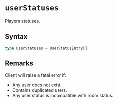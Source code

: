 # `userStatuses`

Players statuses.

## Syntax

```ts
type UserStatuses = UserStatusEntry[]
```

## Remarks

Client will raise a fatal error if:

-   Any user does not exist.
-   Contains duplicated users.
-   Any user status is incompatible with room status.
